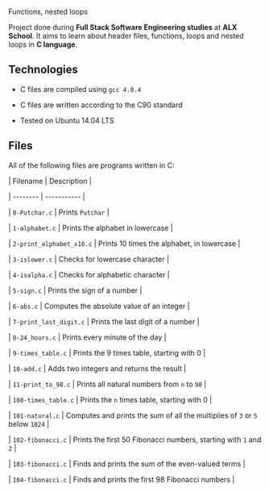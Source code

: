  Functions, nested loops
		

		
Project done during **Full Stack Software Engineering studies** at **ALX School**. It aims to learn about header files, functions, loops and nested loops in **C language**.
		

		
## Technologies
		
* C files are compiled using `gcc 4.8.4`
		
* C files are written according to the C90 standard
		
* Tested on Ubuntu 14.04 LTS
		

		
## Files
		
All of the following files are programs written in C:
		

		
| Filename | Description |
		
| -------- | ----------- |
		
| `0-Putchar.c` | Prints `Putchar` |
		
| `1-alphabet.c` | Prints the alphabet in lowercase |
		
| `2-print_alphabet_x10.c` | Prints 10 times the alphabet, in lowercase |
		
| `3-islower.c` | Checks for lowercase character |
		
| `4-isalpha.c` | Checks for alphabetic character |
		
| `5-sign.c` | Prints the sign of a number |
		
| `6-abs.c` | Computes the absolute value of an integer |
		
| `7-print_last_digit.c` | Prints the last digit of a number |
		
| `8-24_hours.c` | Prints every minute of the day |
		
| `9-times_table.c` | Prints the 9 times table, starting with 0 |
		
| `10-add.c` | Adds two integers and returns the result |
		
| `11-print_to_98.c` | Prints all natural numbers from `n` to `98` |
		
| `100-times_table.c` | Prints the `n` times table, starting with 0 |
		
| `101-natural.c` | Computes and prints the sum of all the multiplies of `3` or `5` below `1024` |
		
| `102-fibonacci.c` | Prints the first 50 Fibonacci numbers, starting with `1` and `2` |
		
| `103-fibonacci.c` | Finds and prints the sum of the even-valued terms |
		
| `104-fibonacci.c` | Finds and prints the first 98 Fibonacci numbers |
